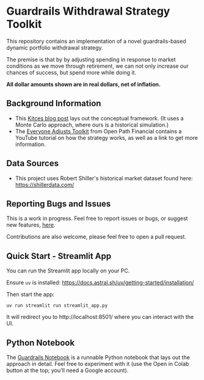 # Guardrails Withdrawal Strategy Toolkit

This repository contains an implementation of a novel guardrails-based dynamic portfolio withdrawal strategy.

The premise is that by by adjusting spending in response to market conditions as we move through retirement, we can not 
only increase our chances of success, but spend more while doing it.

**All dollar amounts shown are in real dollars, net of inflation.**

## Background Information

* This [Kitces blog post](https://www.kitces.com/blog/risk-based-monte-carlo-probability-of-success-guardrails-retirement-distribution-hatchet/) lays out the conceptual framework. (It uses a Monte Carlo approach, where ours is a historical simulation.)
* The [Everyone Adjusts Toolkit](https://openpath.financial/guardrails/) from Open Path Financial contains a YouTube tutorial on how the strategy works, as well as a link to get more information.

## Data Sources

* This project uses Robert Shiller's historical market dataset found here: https://shillerdata.com/

## Reporting Bugs and Issues

This is a work in progress. Feel free to report issues or bugs, or suggest new features, 
[here](https://github.com/rogercost/fire-guardrails/issues).

Contributions are also welcome, please feel free to open a pull request.

## Quick Start - Streamlit App

You can run the Streamlit app locally on your PC. 

Ensure `uv` is installed: https://docs.astral.sh/uv/getting-started/installation/

Then start the app:
```
uv run streamlit run streamlit_app.py
```

It will redirect you to http://localhost:8501/ where you can interact with the UI.

## Python Notebook

The [Guardrails Notebook](./guardrails.ipynb) is a runnable Python notebook that lays out the approach in detail.
Feel free to experiment with it (use the Open in Colab button at the top; you'll need a Google account).